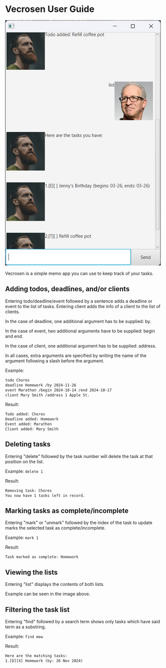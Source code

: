 # Vecrosen User Guide

![Screenshot of application](Ui.png)

Vecrosen is a simple memo app you can use to keep track of your tasks.

## Adding todos, deadlines, and/or clients

Entering todo/deadline/event followed by a sentence adds a deadline or event to the list of tasks.
Entering client adds the info of a client to the list of clients.

In the case of deadline, one additional argument has to be supplied: by.

In the case of event, two additional arguments have to be supplied: begin and end.

In the case of client, one additional argument has to be supplied: address.

In all cases, extra arguments are specified by writing the name of the argument following a slash
before the argument.

Example:
```
todo Chores
deadline Homework /by 2024-11-26
event Marathon /begin 2024-10-14 /end 2024-10-17
client Mary Smith /address 1 Apple St.
```

Result:
```
Todo added: Chores
Deadline added: Homework
Event added: Marathon
Client added: Mary Smith
```

## Deleting tasks

Entering "delete" followed by the task number will delete the task at that position on the list.

Example: `delete 1`

Result:
```
Removing task: Chores
You now have 1 tasks left in record.
```

## Marking tasks as complete/incomplete

Entering "mark" or "unmark" followed by the index of the task to update marks the selected task as complete/incomplete.

Example: `mark 1`

Result:
```
Task marked as complete: Homework
```

## Viewing the lists

Entering "list" displays the contents of both lists.

Example can be seen in the image above.

## Filtering the task list

Entering "find" followed by a search term shows only tasks which have said term as a substring.

Example: `find mew`

Result:
```
Here are the matching tasks:
1.[D][X] Homework (by: 26 Nov 2024)
```